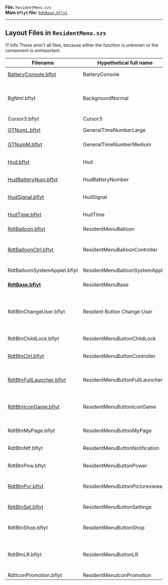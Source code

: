 **File:** `ResidentMenu.szs`  
**Main `bflyt` file:** [`RdtBase.bflyt`](RdtBase.bflyt.md)

---

## Layout Files in `ResidentMenu.szs`

<!-- prettier-ignore -->
!!! Info
    These aren't all files, because either the function is unknown or the component is unimportant.

| Filename                                       	  | Hypothetical full name          | Function                                                                       |
| --------------------------------------------------- | ------------------------------- | ------------------------------------------------------------------------------ |
| [BatteryConsole.bflyt](BatteryConsole.bflyt)   	  | BatteryConsole                  | Battery (Icon)  							 									 |
| BgNml.bflyt                                     	  | BackgroundNormal                | Contains menu background pane + '[exelixbg](../../../definitions.md#exelixbg)' |
| Cursor3.bflyt                                   	  | Cursor3                         | Cursor                                                                         |
| [GTNumL.bflyt](GTNumL.bflyt)                    	  | GeneralTimeNumberLarge          | Time (Numbers)                                                                 |
| [GTNumM.bflyt](GTNumM.bflyt)                        | GeneralTimeNumberMedium         | Time (Numbers)                                                                 |
| [Hud.bflyt](Hud.bflyt)                              | Hud                             | Wrapper for all other hud components                                           |
| [HudBatteryNum.bflyt](HudBatteryNum.bflyt)          | HudBatteryNumber                | Battery (Percent)                                                              |
| [HudSignal.bflyt](HudSignal.bflyt)                  | HudSignal                       | Network connnection indicator                                                  |
| [HudTime.bflyt](HudTime.bflyt)                      | HudTime                         | Time (AM, PM, Colon)                                                           |
| [RdtBalloon.bflyt](RdtBalloon.bflyt)         		  | ResidentMenuBalloon             | App name balloon                                                               |
| [RdtBalloonCtrl.bflyt](RdtBalloonCtrl.bflyt)        | ResidentMenuBalloonController   | Controller (dis)connect notification popup                                     |
| RdtBalloonSystemApplet.bflyt                    	  | ResidentMenuBalloonSystemApplet | Applet name balloon                                                            |
| **[RdtBase.bflyt](RdtBase.bflyt.md)**               | ResidentMenuBase                | The main wrapper                                                               |
| RdtBtnChangeUser.bflyt							  | Resident Button Change User		| :material-alpha-y-circle: Switch user text (usually blue) 					 |
| RdtBtnChildLock.bflyt                               | ResidentMenuButtonChildLock     | Child lock button                                                              |
| [RdtBtnCtrl.bflyt](RdtBtnCtrl.bflyt)                | ResidentMenuButtonController    | Controller applet button                                                       |
| [RdtBtnFullLauncher.bflyt](RdtBtnFullLauncher.bflyt)| ResidentMenuButtonFullLauncher  | Open Full Launcher (All Apps menu)                                             |
| [RdtBtnIconGame.bflyt](RdtBtnIconGame.bflyt) 		  | ResidentMenuButtonIconGame      | The game icon layout. Used for all 12 icons                                    |
| RdtBtnMyPage.bflyt                              	  | ResidentMenuButtonMyPage        | User account button                                                            |
| RdtBtnNtf.bflyt                                 	  | ResidentMenuButtonNotification  | News applet button                                                             |
| RdtBtnPow.bflyt                                 	  | ResidentMenuButtonPower         | Power applet button                                                            |
| [RdtBtnPvr.bflyt](RdtBtnPvr.bflyt)                  | ResidentMenuButtonPictureviewer | Album applet button                                                            |
| [RdtBtnSet.bflyt](RdtBtnSet.bflyt)                  | ResidentMenuButtonSettings      | Settings applet button                                                         |
| RdtBtnShop.bflyt                                	  | ResidentMenuButtonShop          | eShop applet button                                                            |
| RdtBtnLR.bflyt                                      | ResidentMenuButtonLR            | Nintendo Switch Online applet button                                           |
| RdtIconPromotion.bflyt                          	  | ResidentMenuIconPromotion       |                                                                                |
